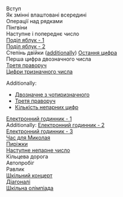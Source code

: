 Вступ  
Як змінні влаштовані всередині  
Операції над рядками  
Пінгвіни  
Наступне і попереднє число  
[Поділ яблук - 1](https://basecamp.eolymp.com/uk/problems/4716)  
[Поділ яблук - 2](https://basecamp.eolymp.com/uk/problems/4717)  
Степінь двійки ([additionally](https://basecamp.eolymp.com/uk/problems/5050)) 
[Остання цифра](https://basecamp.eolymp.com/uk/problems/5175)  
Перша цифра двозначного числа  
[Третя праворуч](https://basecamp.eolymp.com/uk/problems/8602)  
[Цифри тризначного числа](https://basecamp.eolymp.com/uk/problems/8599)  

Additionally:
- [Двозначне з чотиризначного](https://basecamp.eolymp.com/uk/problems/949)   
- [Третя праворуч](https://basecamp.eolymp.com/uk/problems/8602)   
- [Кількість непарних цифр](https://basecamp.eolymp.com/uk/problems/8889)

[Електронний годинник - 1](https://basecamp.eolymp.com/uk/problems/9933)  
Additionally: [Електронний годинник - 2](https://basecamp.eolymp.com/uk/problems/10229)  
[Електронний годинник - 3](https://basecamp.eolymp.com/uk/problems/9934)  
[Час для Миколая](https://basecamp.eolymp.com/uk/problems/514)  
[Пиріжки](https://basecamp.eolymp.com/uk/problems/7336)  
[Наступне непарне число](https://basecamp.eolymp.com/uk/problems/8887)  
Кільцева дорога  
Автопробіг  
Равлик  
[Шкільний концерт](https://basecamp.eolymp.com/uk/problems/8810)  
[Діагоналі](https://basecamp.eolymp.com/uk/problems/942)  
[Шкільна олімпіада](https://basecamp.eolymp.com/uk/problems/6272)
